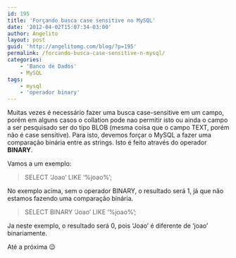 ```yaml
---
id: 195
title: 'Forçando busca case sensitive no MySQL'
date: '2012-04-02T15:07:34-03:00'
author: Angelito
layout: post
guid: 'http://angelitomg.com/blog/?p=195'
permalink: /forcando-busca-case-sensitive-n-mysql/
categories:
    - 'Banco de Dados'
    - MySQL
tags:
    - mysql
    - 'operador binary'
---
```


Muitas vezes é necessário fazer uma busca case-sensitive em um campo, porém em alguns casos o collation pode nao permitir isto ou ainda o campo a ser pesquisado ser do tipo BLOB (mesma coisa que o campo TEXT, porém não é case sensitive). Para isto, devemos forçar o MySQL a fazer uma comparação binária entre as strings. Isto é feito através do operador **BINARY**.

Vamos a um exemplo:

> SELECT ‘Joao’ LIKE ‘%joao%’;

No exemplo acima, sem o operador BINARY, o resultado será 1, já que não estamos fazendo uma comparação binária.

> SELECT BINARY ‘Joao’ LIKE ‘%joao%’;

Ja neste exemplo, o resultado será 0, pois ‘Joao’ é diferente de ‘joao’ binariamente.

Até a próxima 😉
